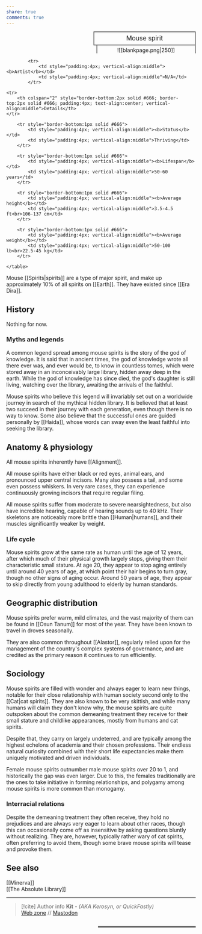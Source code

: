 ```yaml
---
share: true
comments: true
---
```


<div>
  <span style="float:right; width:260px; margin-left:14px; border:2px solid #666; line-height:1.5; font-size:larger; text-align:center; padding:4px">Mouse spirit</span>
  </div>

  <span style="float:right; clear:right; width:260px; margin-left:14px; border-left:2px solid #666; border-right:2px solid #666; border-collapse:collapse; text-align:center; padding-top:4px">![[blankpage.png|250]]</span>

  <div class="" style="float:right; clear:right">
    <table class="" style="float:right; clear:right; width:260px; margin-left:14px; margin-bottom:7px; border:2px solid #666; border-collapse:collapse; line-height:1.5; font-size:small">
			
			<tr>
				<td style="padding:4px; vertical-align:middle"><b>Artist</b></td>
				<td style="padding:4px; vertical-align:middle">N/A</td>
			</tr>
	
	<tr>
		<th colspan="2" style="border-bottom:2px solid #666; border-top:2px solid #666; padding:4px; text-align:center; vertical-align:middle">Details</th>
	</tr>
	
		<tr style="border-bottom:1px solid #666">
			<td style="padding:4px; vertical-align:middle"><b>Status</b></td>
			<td style="padding:4px; vertical-align:middle">Thriving</td>
		</tr>
	
		<tr style="border-bottom:1px solid #666">
			<td style="padding:4px; vertical-align:middle"><b>Lifespan</b></td>
			<td style="padding:4px; vertical-align:middle">50-60 years</td>
		</tr>
	
		<tr style="border-bottom:1px solid #666">
			<td style="padding:4px; vertical-align:middle"><b>Average height</b></td>
			<td style="padding:4px; vertical-align:middle">3.5-4.5 ft<br>106-137 cm</td>
		</tr>
		
		<tr style="border-bottom:1px solid #666">
			<td style="padding:4px; vertical-align:middle"><b>Average weight</b></td>
			<td style="padding:4px; vertical-align:middle">50-100 lb<br>22.5-45 kg</td>
		</tr>
		
    </table>
  </div>

Mouse [[Spirits|spirits]] are a type of major spirit, and make up approximately 10% of all spirits on [[Earth]]. They have existed since [[Era Dira]].

## History

Nothing for now.

### Myths and legends

A common legend spread among mouse spirits is the story of the god of knowledge. It is said that in ancient times, the god of knowledge wrote all there ever was, and ever would be, to know in countless tomes, which were stored away in an inconceivably large library, hidden away deep in the earth. While the god of knowledge has since died, the god's daughter is still living, watching over the library, awaiting the arrivals of the faithful.

Mouse spirits who believe this legend will invariably set out on a worldwide journey in search of the mythical hidden library. It is believed that at least two succeed in their journey with each generation, even though there is no way to know. Some also believe that the successful ones are guided personally by [[Haida]], whose words can sway even the least faithful into seeking the library.

## Anatomy & physiology

All mouse spirits inherently have [[Alignment]].

All mouse spirits have either black or red eyes, animal ears, and pronounced upper central incisors. Many also possess a tail, and some even possess whiskers. In very rare cases, they can experience continuously growing incisors that require regular filing.

All mouse spirits suffer from moderate to severe nearsightedness, but also have incredible hearing, capable of hearing sounds up to 40 kHz. Their skeletons are noticeably more brittle than [[Human|humans]], and their muscles significantly weaker by weight.

### Life cycle

Mouse spirits grow at the same rate as human until the age of 12 years, after which much of their physical growth largely stops, giving them their characteristic small stature. At age 20, they appear to stop aging entirely until around 40 years of age, at which point their hair begins to turn gray, though no other signs of aging occur. Around 50 years of age, they appear to skip directly from young adulthood to elderly by human standards.

## Geographic distribution

Mouse spirits prefer warm, mild climates, and the vast majority of them can be found in [[Osun Tanum]] for most of the year. They have been known to travel in droves seasonally.

They are also common throughout [[Alastor]], regularly relied upon for the management of the country's complex systems of governance, and are credited as the primary reason it continues to run efficiently.

## Sociology

Mouse spirits are filled with wonder and always eager to learn new things, notable for their close relationship with human society second only to the [[Cat|cat spirits]]. They are also known to be very skittish, and while many humans will claim they don't know why, the mouse spirits are quite outspoken about the common demeaning treatment they receive for their small stature and childlike appearances, mostly from humans and cat spirits.

Despite that, they carry on largely undeterred, and are typically among the highest echelons of academia and their chosen professions. Their endless natural curiosity combined with their short life expectancies make them uniquely motivated and driven individuals.

Female mouse spirits outnumber male mouse spirits over 20 to 1, and historically the gap was even larger. Due to this, the females traditionally are the ones to take initiative in forming relationships, and polygamy among mouse spirits is more common than monogamy.

### Interracial relations

Despite the demeaning treatment they often receive, they hold no prejudices and are always very eager to learn about other races, though this can occasionally come off as insensitive by asking questions bluntly without realizing. They are, however, typically rather wary of cat spirits, often preferring to avoid them, though some brave mouse spirits will tease and provoke them.

## See also

[[Minerva]]\
[[The Absolute Library]]

-----
> [!cite] Author info
> **Kit** - *(AKA Kerosyn, or QuickFastly)*\
> [Web zone](https://kitabe.link) // [Mastodon](https://social.tripulse.net/@kit)